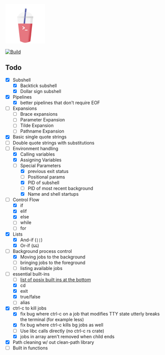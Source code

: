 <img src="docs/slush_logo.png" alt="Slush logo: A shell you can drink!" width="125">

[![Build](https://github.com/jacobmealey/slush/actions/workflows/rust.yml/badge.svg)](https://github.com/jacobmealey/slush/actions/workflows/rust.yml)

## Todo
- [x] Subshell
  - [x] Backtick subshell
  - [x] Dollar sign subshell
- [x] Pipelines
  - [x] better pipelines that don't require EOF 
- [ ] Expansions
  - [ ] Brace expansions
  - [ ] Parameter Expansion
  - [ ] Tilde Expansion
  - [ ] Pathname Expansion
- [x] Basic single quote strings
- [ ] Double quote strings with substitutions
- [ ] Environment handling
  - [x] Calling variables
  - [x] Assigning Variables
  - [ ] Special Parameters
    - [x] previous exit status
    - [ ] Positional params
    - [x] PID of subshell
    - [ ] PID of most recent background
    - [x] Name and shell startups 
- [ ] Control Flow
  - [x] if
  - [x] elif
  - [x] else
  - [ ] while
  - [ ] for
- [x] Lists
  - [x] And-if (`||`)
  - [x] Or-if (`&&`)
- [ ] Background process control
  - [x] Moving jobs to the background
  - [ ] bringing jobs to the foreground
  - [ ] listing available jobs
- [ ] essential built-ins
  - [ ] [list of posix built ins at the bottom](https://pubs.opengroup.org/onlinepubs/9699919799/utilities/V3_chap01.html)
  - [x] cd
  - [x] exit
  - [x] true/false
  - [ ] alias
- [x] ctrl-c to kill jobs
  - [x] fix bug where ctrl-c on a job that modifies TTY state utterly breaks the terminal (for example less)
  - [x] fix bug where ctrl-c kills bg jobs as well
  - [ ] Use libc calls directly (no ctrl-c rs crate)
  - [x] jobs in array aren't removed when child ends
- [x] Path cleaning w/ out clean-path library
- [ ] Built in functions
